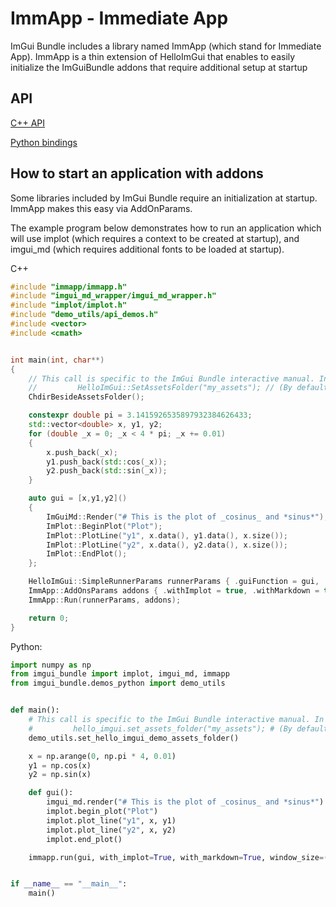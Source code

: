 # ImmApp - Immediate App

ImGui Bundle includes a library named ImmApp (which stand for Immediate App). ImmApp is a thin extension of HelloImGui that enables to easily initialize the ImGuiBundle addons that require additional setup at startup

## API

[C++ API](https://github.com/pthom/imgui_bundle/tree/doc/external/immapp/immapp/runner.h)

[Python bindings](https://github.com/pthom/imgui_bundle/tree/doc/bindings/imgui_bundle/immapp/immapp_cpp.pyi)

## How to start an application with addons

Some libraries included by ImGui Bundle require an initialization at startup. ImmApp makes this easy via AddOnParams.

The example program below demonstrates how to run an application which will use implot (which requires a context to be created at startup), and imgui_md (which requires additional fonts to be loaded at startup).

C++

``` cpp
#include "immapp/immapp.h"
#include "imgui_md_wrapper/imgui_md_wrapper.h"
#include "implot/implot.h"
#include "demo_utils/api_demos.h"
#include <vector>
#include <cmath>


int main(int, char**)
{
    // This call is specific to the ImGui Bundle interactive manual. In a standard application, you could write:
    //         HelloImGui::SetAssetsFolder("my_assets"); // (By default, HelloImGui will search inside "assets")
    ChdirBesideAssetsFolder();

    constexpr double pi = 3.1415926535897932384626433;
    std::vector<double> x, y1, y2;
    for (double _x = 0; _x < 4 * pi; _x += 0.01)
    {
        x.push_back(_x);
        y1.push_back(std::cos(_x));
        y2.push_back(std::sin(_x));
    }

    auto gui = [x,y1,y2]()
    {
        ImGuiMd::Render("# This is the plot of _cosinus_ and *sinus*");  // Markdown
        ImPlot::BeginPlot("Plot");
        ImPlot::PlotLine("y1", x.data(), y1.data(), x.size());
        ImPlot::PlotLine("y2", x.data(), y2.data(), x.size());
        ImPlot::EndPlot();
    };

    HelloImGui::SimpleRunnerParams runnerParams { .guiFunction = gui, .windowSize = {600, 400} };
    ImmApp::AddOnsParams addons { .withImplot = true, .withMarkdown = true };
    ImmApp::Run(runnerParams, addons);

    return 0;
}
```

Python:

``` python
import numpy as np
from imgui_bundle import implot, imgui_md, immapp
from imgui_bundle.demos_python import demo_utils


def main():
    # This call is specific to the ImGui Bundle interactive manual. In a standard application, you could write:
    #         hello_imgui.set_assets_folder("my_assets"); # (By default, HelloImGui will search inside "assets")
    demo_utils.set_hello_imgui_demo_assets_folder()

    x = np.arange(0, np.pi * 4, 0.01)
    y1 = np.cos(x)
    y2 = np.sin(x)

    def gui():
        imgui_md.render("# This is the plot of _cosinus_ and *sinus*")  # Markdown
        implot.begin_plot("Plot")
        implot.plot_line("y1", x, y1)
        implot.plot_line("y2", x, y2)
        implot.end_plot()

    immapp.run(gui, with_implot=True, with_markdown=True, window_size=(600, 400))


if __name__ == "__main__":
    main()
```
